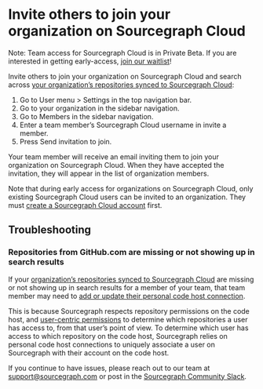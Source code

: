 # Invite others to join your organization on Sourcegraph Cloud
Note: Team access for Sourcegraph Cloud is in Private Beta. If you are interested in getting early-access, [join our waitlist](https://share.hsforms.com/14OQ3RoPpQTOXvZlUpgx6-A1n7ku?utm_medium=direct-traffic&utm_source=docs&utm_content=cloud-product-beta-teams)!

Invite others to join your organization on Sourcegraph Cloud and search across [your organization’s repositories synced to Sourcegraph Cloud](./adding_your_org_repos_to_cloud.md):

1. Go to User menu > Settings in the top navigation bar.
2. Go to your organization in the sidebar navigation.
3. Go to Members in the sidebar navigation.
4. Enter a team member’s Sourcegraph Cloud username in invite a member.
5. Press Send invitation to join.

Your team member will receive an email inviting them to join your organization on Sourcegraph Cloud. When they have accepted the invitation, they will appear in the list of organization members.

Note that during early access for organizations on Sourcegraph Cloud, only existing Sourcegraph Cloud users can be invited to an organization. They must [create a Sourcegraph Cloud account](https://sourcegraph.com/sign-up) first. 

## Troubleshooting

### Repositories from GitHub.com are missing or not showing up in search results

If your [organization’s repositories synced to Sourcegraph Cloud](./adding_your_org_repos_to_cloud.md) are missing or not showing up in search results for a member of your team, that team member may need to [add or update their personal code host connection](../../code_search/how-to/adding_repositories_to_cloud.md).

This is because Sourcegraph respects repository permissions on the code host, and [user-centric permissions](../../admin/repo/permissions.md) to determine which repositories a user has access to, from that user’s point of view. To determine which user has access to which repository on the code host, Sourcegraph relies on personal code host connections to uniquely associate a user on Sourcegraph with their account on the code host.

If you continue to have issues, please reach out to our team at [support@sourcegraph.com](mailto:support@sourcegraph.com) or post in the [Sourcegraph Community Slack](http://srcgr.ph/join-community-space).
